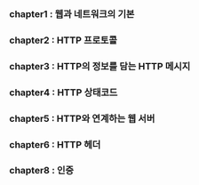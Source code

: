 ### chapter1 : 웹과 네트워크의 기본

### chapter2 : HTTP 프로토콜

### chapter3 : HTTP의 정보를 담는 HTTP 메시지

### chapter4 : HTTP 상태코드

### chapter5 : HTTP와 연계하는 웹 서버

### chapter6 : HTTP 헤더

### chapter8 : 인증
